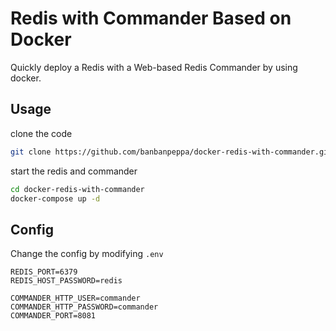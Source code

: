 # Redis with Commander Based on Docker

Quickly deploy a Redis with a Web-based Redis Commander by using docker.

## Usage 

clone the code

```bash
git clone https://github.com/banbanpeppa/docker-redis-with-commander.git
```

start the redis and commander

```bash
cd docker-redis-with-commander
docker-compose up -d
```

## Config

Change the config by modifying `.env`

```
REDIS_PORT=6379
REDIS_HOST_PASSWORD=redis

COMMANDER_HTTP_USER=commander
COMMANDER_HTTP_PASSWORD=commander
COMMANDER_PORT=8081
```
